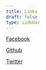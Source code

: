 ```yaml
---
title: Links
draft: false
type: sidebar
---
```


[Facebook](https://www.facebook.com/cmrasys)

[Github](https://github.com/Skrath/cmrasys.com)

[Twitter](https://twitter.com/cmrasys)
